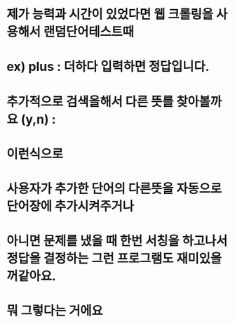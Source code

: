 # 제가 능력과 시간이 있었다면 웹 크롤링을 사용해서 랜덤단어테스트때 
# ex) plus : 더하다 입력하면 정답입니다. 
#            추가적으로 검색을해서 다른 뜻를 찾아볼까요 (y,n) : 
# 이런식으로
# 사용자가 추가한 단어의 다른뜻을 자동으로 단어장에 추가시켜주거나
# 아니면 문제를 냈을 때 한번 서칭을 하고나서 정답을 결정하는 그런 프로그램도 재미있을꺼같아요.
# 뭐 그렇다는 거에요
